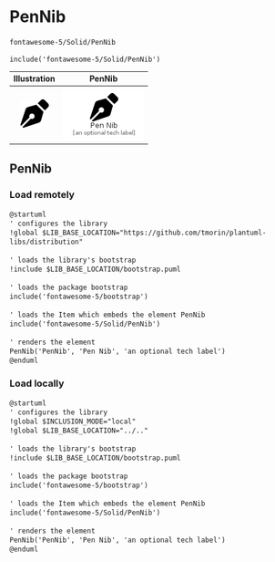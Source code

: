 # PenNib


```text
fontawesome-5/Solid/PenNib
```

```text
include('fontawesome-5/Solid/PenNib')
```



| Illustration | PenNib |
| :---: | :---: |
| ![illustration for Illustration](../../fontawesome-5/Solid/PenNib.png) | ![illustration for PenNib](../../fontawesome-5/Solid/PenNib.Local.png) |




## PenNib

### Load remotely
```plantuml
@startuml
' configures the library
!global $LIB_BASE_LOCATION="https://github.com/tmorin/plantuml-libs/distribution"

' loads the library's bootstrap
!include $LIB_BASE_LOCATION/bootstrap.puml

' loads the package bootstrap
include('fontawesome-5/bootstrap')

' loads the Item which embeds the element PenNib
include('fontawesome-5/Solid/PenNib')

' renders the element
PenNib('PenNib', 'Pen Nib', 'an optional tech label')
@enduml
```

### Load locally
```plantuml
@startuml
' configures the library
!global $INCLUSION_MODE="local"
!global $LIB_BASE_LOCATION="../.."

' loads the library's bootstrap
!include $LIB_BASE_LOCATION/bootstrap.puml

' loads the package bootstrap
include('fontawesome-5/bootstrap')

' loads the Item which embeds the element PenNib
include('fontawesome-5/Solid/PenNib')

' renders the element
PenNib('PenNib', 'Pen Nib', 'an optional tech label')
@enduml
```

